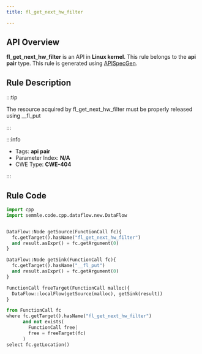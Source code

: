 ```yaml
---
title: fl_get_next_hw_filter

---
```



## API Overview
**fl_get_next_hw_filter** is an API in **Linux kernel**. This rule belongs to the **api pair** type. This rule is generated using [APISpecGen](../../tools/APISpecGen).
## Rule Description

:::tip

The resource acquired by fl_get_next_hw_filter must be properly released using __fl_put

:::

:::info

- Tags: **api pair**
- Parameter Index: **N/A**
- CWE Type: **CWE-404**

:::

## Rule Code
```python
import cpp
import semmle.code.cpp.dataflow.new.DataFlow


DataFlow::Node getSource(FunctionCall fc){
  fc.getTarget().hasName("fl_get_next_hw_filter")
  and result.asExpr() = fc.getArgument(0)
}

DataFlow::Node getSink(FunctionCall fc){
  fc.getTarget().hasName("__fl_put")
  and result.asExpr() = fc.getArgument(0)
}

FunctionCall freeTarget(FunctionCall malloc){
  DataFlow::localFlow(getSource(malloc), getSink(result))
}

from FunctionCall fc
where fc.getTarget().hasName("fl_get_next_hw_filter")
      and not exists(
        FunctionCall free| 
        free = freeTarget(fc)
      )
select fc.getLocation()

    
```